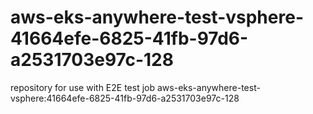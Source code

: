 # aws-eks-anywhere-test-vsphere-41664efe-6825-41fb-97d6-a2531703e97c-128
repository for use with E2E test job aws-eks-anywhere-test-vsphere:41664efe-6825-41fb-97d6-a2531703e97c-128
